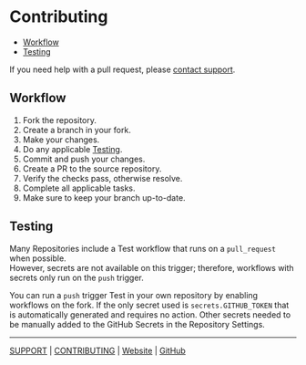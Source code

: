 # Contributing

- [Workflow](#Workflow)
- [Testing](#Testing)

If you need help with a pull request, please
[contact support](https://github.com/cssnr/.github/blob/master/.github/SUPPORT.md#support).

## Workflow

1. Fork the repository.
2. Create a branch in your fork.
3. Make your changes.
4. Do any applicable [Testing](#Testing).
5. Commit and push your changes.
6. Create a PR to the source repository.
7. Verify the checks pass, otherwise resolve.
8. Complete all applicable tasks.
9. Make sure to keep your branch up-to-date.

## Testing

Many Repositories include a Test workflow that runs on a `pull_request` when possible.  
However, secrets are not available on this trigger; therefore, workflows with secrets only run on the `push` trigger.

You can run a `push` trigger Test in your own repository by enabling workflows on the fork.
If the only secret used is `secrets.GITHUB_TOKEN` that is automatically generated and requires no action.
Other secrets needed to be manually added to the GitHub Secrets in the Repository Settings.

---

[SUPPORT](https://github.com/cssnr/.github/blob/master/.github/SUPPORT.md#support) |
[CONTRIBUTING](https://github.com/cssnr/.github/blob/master/.github/CONTRIBUTING.md#contributing) |
[Website](https://cssnr.github.io/) |
[GitHub](https://github.com/cssnr)

